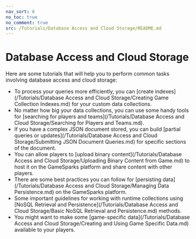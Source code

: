 ```yaml
---
nav_sort: 6
no_toc: true
no_comment: true
src: /Tutorials/Database Access and Cloud Storage/README.md
---
```


# Database Access and Cloud Storage

Here are some tutorials that will help you to perform common tasks involving database access and cloud storage:
* To process your queries more efficiently, you can [create indexes](/Tutorials/Database Access and Cloud Storage/Creating Game Collection Indexes.md) for your custom data collections.
* No matter how big your data collections, you can use some handy tools for [searching for players and teams](/Tutorials/Database Access and Cloud Storage/Searching for Players and Teams.md).
* If you have a complex JSON document stored, you can build [partial queries or updates](/Tutorials/Database Access and Cloud Storage/Submitting JSON Document Queries.md) for specific sections of the document.
* You can allow players to [upload binary content](/Tutorials/Database Access and Cloud Storage/Uploading Binary Content from Game.md) to host it on the GameSparks platform and share content with other players.
* There are some best practices you can follow for [persisting data](/Tutorials/Database Access and Cloud Storage/Managing Data Persistence.md) on the GameSparks platform.
* Some important guidelines for working with runtime collections using [NoSQL Retrieval and Persistence](/Tutorials/Database Access and Cloud Storage/Basic NoSQL Retrieval and Persistence.md) methods.
* You might want to make some [game-specific data](/Tutorials/Database Access and Cloud Storage/Creating and Using Game Specific Data.md) available to your players.
